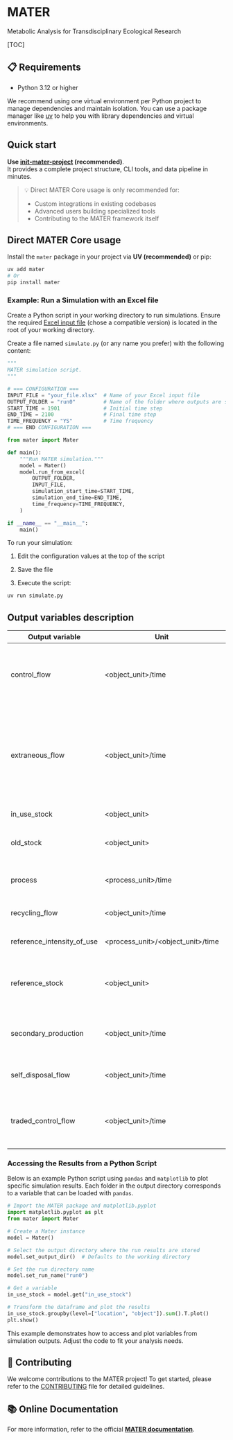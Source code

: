 # MATER

Metabolic Analysis for Transdisciplinary Ecological Research

[TOC]

## 📋 Requirements

- Python 3.12 or higher

We recommend using one virtual environment per Python project to manage dependencies and maintain isolation. You can use a package manager like [uv](https://docs.astral.sh/uv/) to help you with library dependencies and virtual environments.

## Quick start

**Use [init-mater-project](https://gricad-gitlab.univ-grenoble-alpes.fr/isterre-dynamic-modeling/mater-project/init-mater-project) (recommended)**.  
It provides a complete project structure, CLI tools, and data pipeline in minutes.

> 💡 Direct MATER Core usage is only recommended for:  
> - Custom integrations in existing codebases
> - Advanced users building specialized tools
> - Contributing to the MATER framework itself

## Direct MATER Core usage

Install the `mater` package in your project via **UV (recommended)** or pip:

```bash
uv add mater
# Or
pip install mater
```

### Example: Run a Simulation with an Excel file

Create a Python script in your working directory to run simulations. Ensure the required [Excel input file](https://zenodo.org/search?q=parent.id%3A12751420&f=allversions%3Atrue&l=list&p=1&s=10&sort=version) (chose a compatible version) is located in the root of your working directory.

Create a file named `simulate.py` (or any name you prefer) with the following content:

```python
"""
MATER simulation script.
"""

# === CONFIGURATION ===
INPUT_FILE = "your_file.xlsx"  # Name of your Excel input file
OUTPUT_FOLDER = "run0"         # Name of the folder where outputs are stored
START_TIME = 1901              # Initial time step
END_TIME = 2100                # Final time step
TIME_FREQUENCY = "YS"          # Time frequency
# === END CONFIGURATION ===

from mater import Mater

def main():
    """Run MATER simulation."""
    model = Mater()
    model.run_from_excel(
        OUTPUT_FOLDER,
        INPUT_FILE,
        simulation_start_time=START_TIME,
        simulation_end_time=END_TIME,
        time_frequency=TIME_FREQUENCY,
    )

if __name__ == "__main__":
    main()
```

To run your simulation:

1. Edit the configuration values at the top of the script

2. Save the file

3. Execute the script:

```python
uv run simulate.py
```

## Output variables description

| **Output variable**        | **Unit**                          | **Definition**                                         | **Example**                                                                                                      |
|----------------------------|-----------------------------------|--------------------------------------------------------|------------------------------------------------------------------------------------------------------------------|
| control_flow               | <object_unit>/time                | Object footprint demand before trade between locations | Number of cars consumed in China (included the imported ones)                                                     |
| extraneous_flow            | <object_unit>/time                | Object consumption or coproduction                     | C02 coproduced (+ value) and coal consumed (- value) by the electricity production process of a coal power plant |
| in_use_stock               | <object_unit>                     | Object in use stock                                    | Number of cars in use                                                                                            |
| old_stock                  | <object_unit>                     | Object stock in landfill                               | Number of end of life cars unrecycled                                                                            |
| process                    | <process_unit>/time               | Number of process made by an object                    | Transportation process (km/year) made by cars                                                                    |
| recycling_flow             | <object_unit>/time                | Quantity of recycled objects                           | Recycled end of life cars                                                                                        |
| reference_intensity_of_use | <process_unit>/<object_unit>/time | Intensity of use                                       | Number of km per year made by a car                                                                              |
| reference_stock            | <object_unit>                     | How many objects should be in the in use stock         | Installed power plant capacity to fulfill the electricity demand                                                 |
| secondary_production       | <object_unit>/time                | Coproduction due to recycling processes                | Quantity of steel recycled (coproduce by recycling) in a year                                                    |
| self_disposal_flow         | <object_unit>/time                | End of life flow                                       | Number of cars that cannot work anymore                                                                       |
| traded_control_flow        | <object_unit>/time                | Object supply after trade between locations            | Number of cars produced in China (included the exported ones)                                                    |

### Accessing the Results from a Python Script

Below is an example Python script using `pandas` and `matplotlib` to plot specific simulation results. Each folder in the output directory corresponds to a variable that can be loaded with `pandas`.

```python
# Import the MATER package and matplotlib.pyplot
import matplotlib.pyplot as plt
from mater import Mater

# Create a Mater instance
model = Mater()

# Select the output directory where the run results are stored
model.set_output_dir()  # Defaults to the working directory

# Set the run directory name
model.set_run_name("run0")

# Get a variable
in_use_stock = model.get("in_use_stock")

# Transform the dataframe and plot the results
in_use_stock.groupby(level=["location", "object"]).sum().T.plot()
plt.show()
```

This example demonstrates how to access and plot variables from simulation outputs. Adjust the code to fit your analysis needs.

## 🤝 Contributing

We welcome contributions to the MATER project! To get started, please refer to the [CONTRIBUTING](CONTRIBUTING.md) file for detailed guidelines.

## 📚 Online Documentation

For more information, refer to the official **[MATER documentation](https://isterre-dynamic-modeling.gricad-pages.univ-grenoble-alpes.fr/mater-project/mater/)**.
